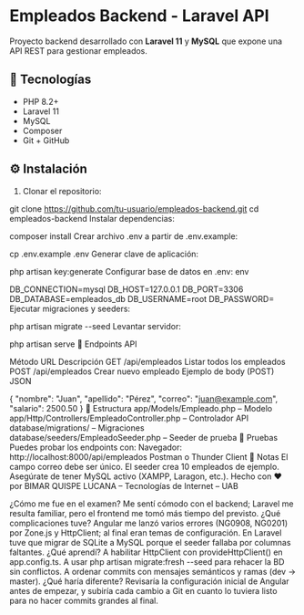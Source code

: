 # Empleados Backend - Laravel API

Proyecto backend desarrollado con **Laravel 11** y **MySQL** que expone una API REST para gestionar empleados.

## 🧱 Tecnologías
- PHP 8.2+
- Laravel 11
- MySQL
- Composer
- Git + GitHub

## ⚙️ Instalación

1. Clonar el repositorio:

git clone https://github.com/tu-usuario/empleados-backend.git
cd empleados-backend
Instalar dependencias:

composer install
Crear archivo .env a partir de .env.example:

cp .env.example .env
Generar clave de aplicación:

php artisan key:generate
Configurar base de datos en .env:
env

DB_CONNECTION=mysql
DB_HOST=127.0.0.1
DB_PORT=3306
DB_DATABASE=empleados_db
DB_USERNAME=root
DB_PASSWORD=
Ejecutar migraciones y seeders:

php artisan migrate --seed
Levantar servidor:

php artisan serve
📡 Endpoints API

Método	URL	Descripción
GET	/api/empleados	Listar todos los empleados
POST	/api/empleados	Crear nuevo empleado
Ejemplo de body (POST)
JSON

{
  "nombre": "Juan",
  "apellido": "Pérez",
  "correo": "juan@example.com",
  "salario": 2500.50
}
📂 Estructura
app/Models/Empleado.php – Modelo
app/Http/Controllers/EmpleadoController.php – Controlador API
database/migrations/ – Migraciones
database/seeders/EmpleadoSeeder.php – Seeder de prueba
🧪 Pruebas
Puedes probar los endpoints con:
Navegador: http://localhost:8000/api/empleados
Postman o Thunder Client
📌  Notas
El campo correo debe ser único.
El seeder crea 10 empleados de ejemplo.
Asegúrate de tener MySQL activo (XAMPP, Laragon, etc.).
Hecho con ❤️ por BIMAR QUISPE LUCANA – Tecnologías de Internet – UAB

¿Cómo me fue en el examen?
Me sentí cómodo con el backend; Laravel me resulta familiar, pero el frontend me tomó más tiempo del previsto.
¿Qué complicaciones tuve?
Angular me lanzó varios errores (NG0908, NG0201) por Zone.js y HttpClient; al final eran temas de configuración.
En Laravel tuve que migrar de SQLite a MySQL porque el seeder fallaba por columnas faltantes.
¿Qué aprendí?
A habilitar HttpClient con provideHttpClient() en app.config.ts.
A usar php artisan migrate:fresh --seed para rehacer la BD sin conflictos.
A ordenar commits con mensajes semánticos y ramas (dev → master).
¿Qué haría diferente?
Revisaría la configuración inicial de Angular antes de empezar, y subiría cada cambio a Git en cuanto lo tuviera listo para no hacer commits grandes al final.